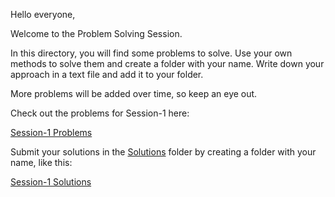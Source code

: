 Hello everyone,

Welcome to the Problem Solving Session. 

In this directory, you will find some problems to solve. Use your own methods to solve them and create a folder with your name. Write down your approach in a text file and add it to your folder.

More problems will be added over time, so keep an eye out.

Check out the problems for Session-1 here:

[Session-1 Problems](https://github.com/rothardo/java-0-to-1/blob/master/Session-1/Problems)

Submit your solutions in the [Solutions](https://github.com/rothardo/java-0-to-1/blob/master/Session-1/Solutions) folder by creating a folder with your name, like this:

[Session-1 Solutions](https://github.com/rothardo/java-0-to-1/blob/master/Session-1/Solutions/Yourname)
